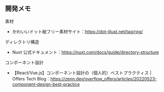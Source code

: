 ## 開発メモ

素材

- かわいいドット絵フリー素材サイト：https://dot-illust.net/tag/rpg/

ディレクトリ構造

- Nuxt 公式ドキュメント：https://nuxt.com/docs/guide/directory-structure

コンポーネント設計

- 【React/Vue.js】コンポーネント設計の（個人的）ベストプラクティス | Offers Tech Blog：https://zenn.dev/overflow_offers/articles/20220523-component-design-best-practice
